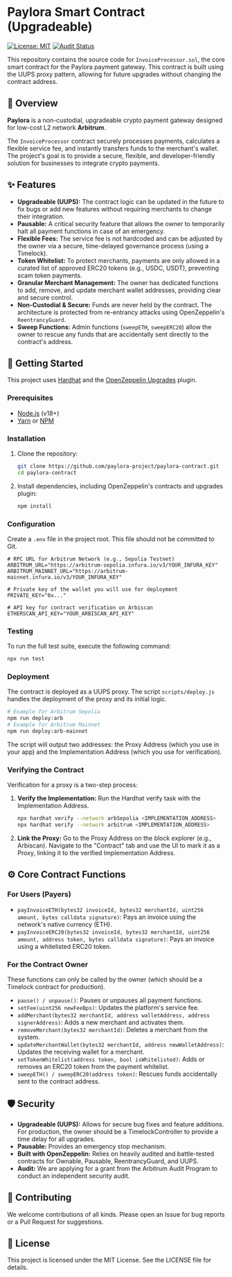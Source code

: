 # Paylora Smart Contract (Upgradeable)

[![License: MIT](https://img.shields.io/badge/License-MIT-yellow.svg)](https://opensource.org/licenses/MIT)
[![Audit Status](https://img.shields.io/badge/Audit-Pending-orange.svg)]()

This repository contains the source code for `InvoiceProcessor.sol`, the core smart contract for the Paylora payment gateway. This contract is built using the UUPS proxy pattern, allowing for future upgrades without changing the contract address.

## 📖 Overview

**Paylora** is a non-custodial, upgradeable crypto payment gateway designed for low-cost L2 network **Arbitrum**.

The `InvoiceProcessor` contract securely processes payments, calculates a flexible service fee, and instantly transfers funds to the merchant's wallet. The project's goal is to provide a secure, flexible, and developer-friendly solution for businesses to integrate crypto payments.

## ✨ Features

*   **Upgradeable (UUPS):** The contract logic can be updated in the future to fix bugs or add new features without requiring merchants to change their integration.
*   **Pausable:** A critical security feature that allows the owner to temporarily halt all payment functions in case of an emergency.
*   **Flexible Fees:** The service fee is not hardcoded and can be adjusted by the owner via a secure, time-delayed governance process (using a Timelock).
*   **Token Whitelist:** To protect merchants, payments are only allowed in a curated list of approved ERC20 tokens (e.g., USDC, USDT), preventing scam token payments.
*   **Granular Merchant Management:** The owner has dedicated functions to add, remove, and update merchant wallet addresses, providing clear and secure control.
*   **Non-Custodial & Secure:** Funds are never held by the contract. The architecture is protected from re-entrancy attacks using OpenZeppelin's `ReentrancyGuard`.
*   **Sweep Functions:** Admin functions (`sweepETH`, `sweepERC20`) allow the owner to rescue any funds that are accidentally sent directly to the contract's address.

## 🚀 Getting Started

This project uses [Hardhat](https://hardhat.org/) and the [OpenZeppelin Upgrades](https://docs.openzeppelin.com/upgrades-plugins/1.x/) plugin.

### Prerequisites

*   [Node.js](https://nodejs.org/en/) (v18+)
*   [Yarn](https://yarnpkg.com/) or [NPM](https://www.npmjs.com/)

### Installation

1.  Clone the repository:
    ```bash
    git clone https://github.com/paylora-project/paylora-contract.git
    cd paylora-contract
    ```
2.  Install dependencies, including OpenZeppelin's contracts and upgrades plugin:
    ```bash
    npm install
    ```

### Configuration

Create a `.env` file in the project root. This file should not be committed to Git.

```env
# RPC URL for Arbitrum Network (e.g., Sepolia Testnet)
ARBITRUM_URL="https://arbitrum-sepolia.infura.io/v3/YOUR_INFURA_KEY"
ARBITRUM_MAINNET_URL="https://arbitrum-mainnet.infura.io/v3/YOUR_INFURA_KEY"

# Private key of the wallet you will use for deployment
PRIVATE_KEY="0x..."

# API key for contract verification on Arbiscan
ETHERSCAN_API_KEY="YOUR_ARBISCAN_API_KEY"
```

### Testing
To run the full test suite, execute the following command:

```bash
npx run test
```


### Deployment
The contract is deployed as a UUPS proxy. The script `scripts/deploy.js` handles the deployment of the proxy and its initial logic.

```bash
# Example for Arbitrum Sepolia
npm run deploy:arb
# Example for Arbitrum Mainnet
npm run deploy:arb-mainnet
```
The script will output two addresses: the Proxy Address (which you use in your app) and the Implementation Address (which you use for verification).

### Verifying the Contract
Verification for a proxy is a two-step process:

1.  **Verify the Implementation:** Run the Hardhat verify task with the Implementation Address.
    ```bash
    npx hardhat verify --network arbSepolia <IMPLEMENTATION_ADDRESS>
    npx hardhat verify --network arbitrum <IMPLEMENTATION_ADDRESS>
    ```
2.  **Link the Proxy:** Go to the Proxy Address on the block explorer (e.g., Arbiscan). Navigate to the "Contract" tab and use the UI to mark it as a Proxy, linking it to the verified Implementation Address.

## ⚙️ Core Contract Functions
### For Users (Payers)
*   `payInvoiceETH(bytes32 invoiceId, bytes32 merchantId, uint256 amount, bytes calldata signature)`: Pays an invoice using the network's native currency (ETH).
*   `payInvoiceERC20(bytes32 invoiceId, bytes32 merchantId, uint256 amount, address token, bytes calldata signature)`: Pays an invoice using a whitelisted ERC20 token.

### For the Contract Owner
These functions can only be called by the owner (which should be a Timelock contract for production).

*   `pause() / unpause()`: Pauses or unpauses all payment functions.
*   `setFee(uint256 newFeeBps)`: Updates the platform's service fee.
*   `addMerchant(bytes32 merchantId, address walletAddress, address signerAddress)`: Adds a new merchant and activates them.
*   `removeMerchant(bytes32 merchantId)`: Deletes a merchant from the system.
*   `updateMerchantWallet(bytes32 merchantId, address newWalletAddress)`: Updates the receiving wallet for a merchant.
*   `setTokenWhitelist(address token, bool isWhitelisted)`: Adds or removes an ERC20 token from the payment whitelist.
*   `sweepETH() / sweepERC20(address token)`: Rescues funds accidentally sent to the contract address.

## 🛡️ Security
*   **Upgradeable (UUPS):** Allows for secure bug fixes and feature additions. For production, the owner should be a TimelockController to provide a time delay for all upgrades.
*   **Pausable:** Provides an emergency stop mechanism.
*   **Built with OpenZeppelin:** Relies on heavily audited and battle-tested contracts for Ownable, Pausable, ReentrancyGuard, and UUPS.
*   **Audit:** We are applying for a grant from the Arbitrum Audit Program to conduct an independent security audit.

## 🤝 Contributing
We welcome contributions of all kinds. Please open an Issue for bug reports or a Pull Request for suggestions.

## 📜 License
This project is licensed under the MIT License. See the LICENSE file for details.